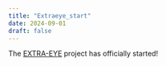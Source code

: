 ```yaml
---
title: "Extraeye_start"
date: 2024-09-01
draft: false
---
```


The <a href="https://sites.google.com/view/extraeye">EXTRA-EYE</a> project has officially started!